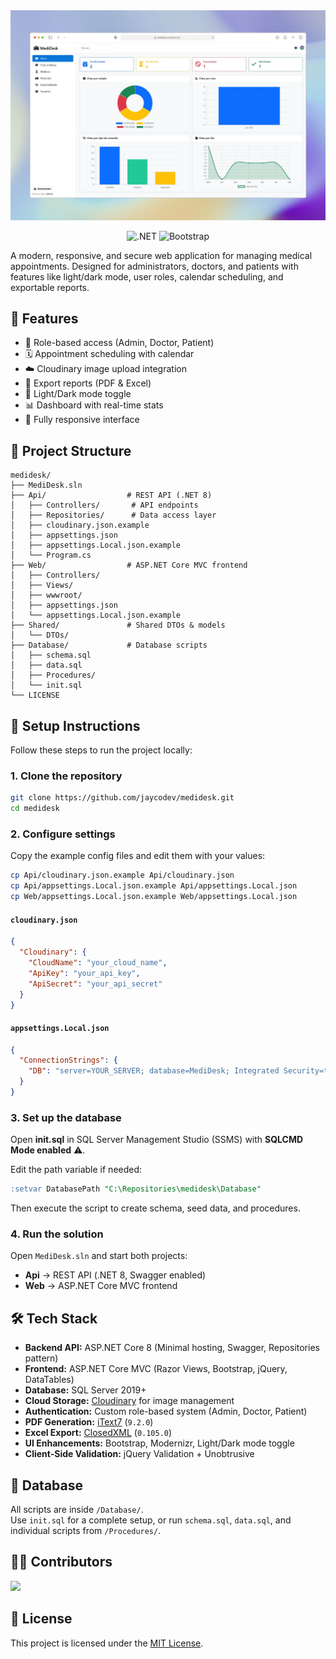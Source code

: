 <div align="center">
  <a href="https://medidesk.onrender.com">
    <img src="./Assets/readme.jpg" alt="Preview">
  </a>
  <p></p>
</div>

<div align="center">

![.NET](https://img.shields.io/badge/.NET-512BD4?logo=.net&logoColor=white&style=flat)
![Bootstrap](https://img.shields.io/badge/Bootstrap-702cf5?logo=bootstrap&logoColor=white&style=flat)

</div>

A modern, responsive, and secure web application for managing medical appointments. Designed for administrators, doctors, and patients with features like light/dark mode, user roles, calendar scheduling, and exportable reports.

## 🚀 Features

- 🔐 Role-based access (Admin, Doctor, Patient)
- 🗓️ Appointment scheduling with calendar
- ☁️ Cloudinary image upload integration
- 📁 Export reports (PDF & Excel)
- 🌙 Light/Dark mode toggle
- 📊 Dashboard with real-time stats
- 📱 Fully responsive interface

## 📂 Project Structure

```
medidesk/
├── MediDesk.sln
├── Api/                  # REST API (.NET 8)
│   ├── Controllers/       # API endpoints
│   ├── Repositories/      # Data access layer
│   ├── cloudinary.json.example
│   ├── appsettings.json
│   ├── appsettings.Local.json.example
│   └── Program.cs
├── Web/                  # ASP.NET Core MVC frontend
│   ├── Controllers/
│   ├── Views/
│   ├── wwwroot/
│   ├── appsettings.json
│   └── appsettings.Local.json.example
├── Shared/               # Shared DTOs & models
│   └── DTOs/
├── Database/             # Database scripts
│   ├── schema.sql
│   ├── data.sql
│   ├── Procedures/
│   └── init.sql
└── LICENSE
```

## 🔧 Setup Instructions

Follow these steps to run the project locally:

### 1. Clone the repository
```bash
git clone https://github.com/jaycodev/medidesk.git
cd medidesk
```

### 2. Configure settings
Copy the example config files and edit them with your values:

```bash
cp Api/cloudinary.json.example Api/cloudinary.json
cp Api/appsettings.Local.json.example Api/appsettings.Local.json
cp Web/appsettings.Local.json.example Web/appsettings.Local.json
```

#### `cloudinary.json`
```json
{
  "Cloudinary": {
    "CloudName": "your_cloud_name",
    "ApiKey": "your_api_key",
    "ApiSecret": "your_api_secret"
  }
}
```

#### `appsettings.Local.json`
```json
{
  "ConnectionStrings": {
    "DB": "server=YOUR_SERVER; database=MediDesk; Integrated Security=true; TrustServerCertificate=true"
  }
}
```

### 3. Set up the database
Open **init.sql** in SQL Server Management Studio (SSMS) with **SQLCMD Mode enabled** ⚠️.  

Edit the path variable if needed:
```sql
:setvar DatabasePath "C:\Repositories\medidesk\Database"
```

Then execute the script to create schema, seed data, and procedures.

### 4. Run the solution
Open `MediDesk.sln` and start both projects:

- **Api** → REST API (.NET 8, Swagger enabled)  
- **Web** → ASP.NET Core MVC frontend  

## 🛠️ Tech Stack

- **Backend API:** ASP.NET Core 8 (Minimal hosting, Swagger, Repositories pattern)  
- **Frontend:** ASP.NET Core MVC (Razor Views, Bootstrap, jQuery, DataTables)  
- **Database:** SQL Server 2019+  
- **Cloud Storage:** [Cloudinary](https://cloudinary.com/) for image management  
- **Authentication:** Custom role-based system (Admin, Doctor, Patient)  
- **PDF Generation:** [iText7](https://itextpdf.com/) (`9.2.0`)  
- **Excel Export:** [ClosedXML](https://github.com/ClosedXML/ClosedXML) (`0.105.0`)  
- **UI Enhancements:** Bootstrap, Modernizr, Light/Dark mode toggle  
- **Client-Side Validation:** jQuery Validation + Unobtrusive  

## 💾 Database

All scripts are inside `/Database/`.  
Use `init.sql` for a complete setup, or run `schema.sql`, `data.sql`, and individual scripts from `/Procedures/`.

## 🧑‍💻 Contributors

<a href="https://github.com/jaycodev/medidesk/graphs/contributors">
  <img src="https://contrib.rocks/image?repo=jaycodev/medidesk" />
</a>

## 📄 License

This project is licensed under the [MIT License](./LICENSE).
